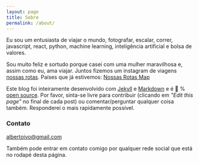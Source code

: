 ```yaml
---
layout: page
title: Sobre
permalink: /about/
---
```


Eu sou um entusiasta de viajar o mundo, fotografar, escalar, correr, javascript, react, python, machine learning, inteligência artificial e bolsa de valores.

Sou muito feliz e sortudo porque casei com uma mulher maravilhosa e, assim como eu, ama viajar. Juntos fizemos um instagram de viagens [nossas rotas](https://www.instagram.com/nossasrotas/). Países que já estivemos: [Nossas Rotas Map](https://nossasrotas.firebaseapp.com)

Este blog foi inteiramente desenvolvido com [Jekyll](https://jekyllrb.com) e [Markdown](https://guides.github.com/features/mastering-markdown/) e é 💯 % [open source](https://github.com/albertoivo/albertoivo.github.io). Por favor, sinta-se livre para contribuir (clicando em _"Edit this page"_ no final de cada post) ou comentar/perguntar qualquer coisa também. Responderei o mais rapidamente possível.

### Contato

[albertoivo@gmail.com](mailto:albertoivo@gmail.com)

Também pode entrar em contato comigo por qualquer rede social que está no rodapé desta página.
